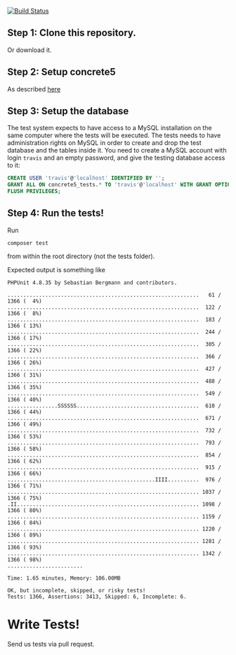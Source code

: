 [![Build Status](https://travis-ci.org/concrete5/concrete5.svg?branch=master)](https://travis-ci.org/concrete5/concrete5-tests)

## Step 1: Clone this repository.

Or download it.


## Step 2: Setup concrete5

As described [here](../README.md#installation)


## Step 3: Setup the database

The test system expects to have access to a MySQL installation on the same computer where the tests will be executed.
The tests needs to have administration rights on MySQL in order to create and drop the test database and the tables inside it.
You need to create a MySQL account with login `travis` and an empty password, and give the testing database access to it:

```sql
CREATE USER 'travis'@'localhost' IDENTIFIED BY '';
GRANT ALL ON concrete5_tests.* TO 'travis'@'localhost' WITH GRANT OPTION;
FLUSH PRIVILEGES;
```


## Step 4: Run the tests!

Run

	composer test

from within the root directory (not the tests folder).

Expected output is something like

	PHPUnit 4.8.35 by Sebastian Bergmann and contributors.

	.............................................................   61 / 1366 (  4%)
	.............................................................  122 / 1366 (  8%)
	.............................................................  183 / 1366 ( 13%)
	.............................................................  244 / 1366 ( 17%)
	.............................................................  305 / 1366 ( 22%)
	.............................................................  366 / 1366 ( 26%)
	.............................................................  427 / 1366 ( 31%)
	.............................................................  488 / 1366 ( 35%)
	.............................................................  549 / 1366 ( 40%)
	................SSSSSS.......................................  610 / 1366 ( 44%)
	.............................................................  671 / 1366 ( 49%)
	.............................................................  732 / 1366 ( 53%)
	.............................................................  793 / 1366 ( 58%)
	.............................................................  854 / 1366 ( 62%)
	.............................................................  915 / 1366 ( 66%)
	...............................................IIII..........  976 / 1366 ( 71%)
	............................................................. 1037 / 1366 ( 75%)
	.II.......................................................... 1098 / 1366 ( 80%)
	............................................................. 1159 / 1366 ( 84%)
	............................................................. 1220 / 1366 ( 89%)
	............................................................. 1281 / 1366 ( 93%)
	............................................................. 1342 / 1366 ( 98%)
	........................

	Time: 1.65 minutes, Memory: 106.00MB

	OK, but incomplete, skipped, or risky tests!
	Tests: 1366, Assertions: 3413, Skipped: 6, Incomplete: 6.


# Write Tests!

Send us tests via pull request.
